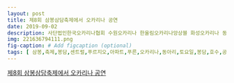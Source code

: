 ```yaml
---
layout: post
title: 제8회 삼봉삼담축제에서 오카리나 공연
date: 2019-09-02
description: 사단법인한국오카리나협회 수원오카리나 한울림오카리나앙상블 화성오카리나 동탄오카리나 오산오카리나 군포의왕 안산 수원아마빌레앙상블 수원우쿨렐레 화성우쿨렐레 동탄우쿨렐레 오산우쿨렐레
img: 221636794111.png
fig-caption: # Add figcaption (optional)
tags: [ 삼봉,축제,봉담,센트럴,푸르지오,아파트,푸른,오카리나,동아리,토요일,봉담,호수,공원,야외,영장,오카리나,공연,바람,못난이,제주도,푸른,연주,한국,오카리나,협회,한국,우쿨렐레,음악,교육,협회,수원,장안,지부,우쿨렐레,오카리나,팬플루트,카혼,플루트,악기,지도사,자격증,취미,동아리,앙상블,직무,연수,세미나,요청,강사,파견,공연,방과후,강사,의왕 ]
---
```

[제8회 삼봉삼담축제에서 오카리나 공연](https://blog.naver.com/twinsmom1970?Redirect=Log&logNo=221636794111)